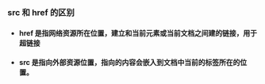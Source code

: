 ### src 和 href 的区别

- #### href 是指网络资源所在位置，建立和当前元素或当前文档之间建的链接，用于超链接
- #### src 是指向外部资源位置，指向的内容会嵌入到文档中当前的标签所在的位置。
 